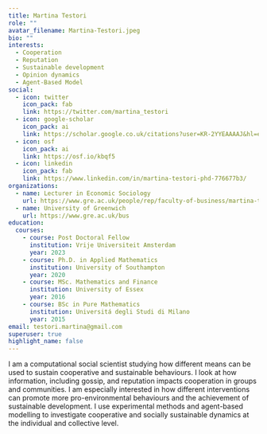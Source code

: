 ```yaml
---
title: Martina Testori
role: ""
avatar_filename: Martina-Testori.jpeg
bio: ""
interests:
  - Cooperation
  - Reputation
  - Sustainable development
  - Opinion dynamics
  - Agent-Based Model
social:
  - icon: twitter
    icon_pack: fab
    link: https://twitter.com/martina_testori
  - icon: google-scholar
    icon_pack: ai
    link: https://scholar.google.co.uk/citations?user=KR-2YYEAAAAJ&hl=en
  - icon: osf
    icon_pack: ai
    link: https://osf.io/kbqf5
  - icon: linkedin
    icon_pack: fab
    link: https://www.linkedin.com/in/martina-testori-phd-776677b3/
organizations:
  - name: Lecturer in Economic Sociology
    url: https://www.gre.ac.uk/people/rep/faculty-of-business/martina-testori
  - name: University of Greenwich
    url: https://www.gre.ac.uk/bus
education:
  courses:
    - course: Post Doctoral Fellow 
      institution: Vrije Universiteit Amsterdam
      year: 2023
    - course: Ph.D. in Applied Mathematics
      institution: University of Southampton
      year: 2020
    - course: MSc. Mathematics and Finance
      institution: University of Essex
      year: 2016
    - course: BSc in Pure Mathematics
      institution: Universitá degli Studi di Milano
      year: 2015
email: testori.martina@gmail.com
superuser: true
highlight_name: false
---
```

I am a computational social scientist studying how different means can be used to sustain cooperative and sustainable behaviours. 
I look at how information, including gossip, and reputation impacts cooperation in groups and communities. 
I am especially interested in how different interventions can promote more pro-environmental behaviours and the achievement of sustainable development. 
I use experimental methods and agent-based modelling to investigate cooperative and socially sustainable dynamics at the individual and collective level.

